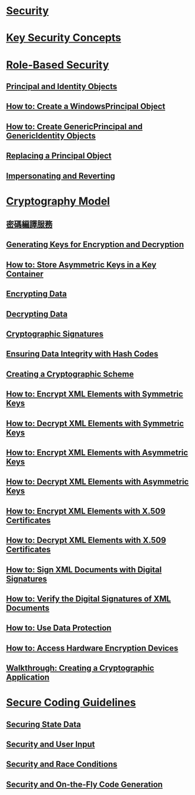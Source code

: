 # [Security](index.md)
# [Key Security Concepts](key-security-concepts.md)
# [Role-Based Security](role-based-security.md)
## [Principal and Identity Objects](principal-and-identity-objects.md)
## [How to: Create a WindowsPrincipal Object](how-to-create-a-windowsprincipal-object.md)
## [How to: Create GenericPrincipal and GenericIdentity Objects](how-to-create-genericprincipal-and-genericidentity-objects.md)
## [Replacing a Principal Object](replacing-a-principal-object.md)
## [Impersonating and Reverting](impersonating-and-reverting.md)
# [Cryptography Model](cryptography-model.md)
## [密碼編譯服務](cryptographic-services.md)
## [Generating Keys for Encryption and Decryption](generating-keys-for-encryption-and-decryption.md)
## [How to: Store Asymmetric Keys in a Key Container](how-to-store-asymmetric-keys-in-a-key-container.md)
## [Encrypting Data](encrypting-data.md)
## [Decrypting Data](decrypting-data.md)
## [Cryptographic Signatures](cryptographic-signatures.md)
## [Ensuring Data Integrity with Hash Codes](ensuring-data-integrity-with-hash-codes.md)
## [Creating a Cryptographic Scheme](creating-a-cryptographic-scheme.md)
## [How to: Encrypt XML Elements with Symmetric Keys](how-to-encrypt-xml-elements-with-symmetric-keys.md)
## [How to: Decrypt XML Elements with Symmetric Keys](how-to-decrypt-xml-elements-with-symmetric-keys.md)
## [How to: Encrypt XML Elements with Asymmetric Keys](how-to-encrypt-xml-elements-with-asymmetric-keys.md)
## [How to: Decrypt XML Elements with Asymmetric Keys](how-to-decrypt-xml-elements-with-asymmetric-keys.md)
## [How to: Encrypt XML Elements with X.509 Certificates](how-to-encrypt-xml-elements-with-x-509-certificates.md)
## [How to: Decrypt XML Elements with X.509 Certificates](how-to-decrypt-xml-elements-with-x-509-certificates.md)
## [How to: Sign XML Documents with Digital Signatures](how-to-sign-xml-documents-with-digital-signatures.md)
## [How to: Verify the Digital Signatures of XML Documents](how-to-verify-the-digital-signatures-of-xml-documents.md)
## [How to: Use Data Protection](how-to-use-data-protection.md)
## [How to: Access Hardware Encryption Devices](how-to-access-hardware-encryption-devices.md)
## [Walkthrough: Creating a Cryptographic Application](walkthrough-creating-a-cryptographic-application.md)
# [Secure Coding Guidelines](secure-coding-guidelines.md)
## [Securing State Data](securing-state-data.md)
## [Security and User Input](security-and-user-input.md)
## [Security and Race Conditions](security-and-race-conditions.md)
## [Security and On-the-Fly Code Generation](security-and-on-the-fly-code-generation.md)
